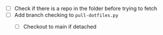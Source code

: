 - [ ] Check if there is a repo in the folder before trying to fetch
- [ ] Add branch checking to `pull-dotfiles.py`
    - [ ] Checkout to main if detached

